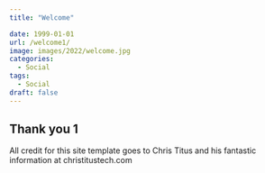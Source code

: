 ```yaml
---
title: "Welcome"

date: 1999-01-01
url: /welcome1/
image: images/2022/welcome.jpg
categories:
  - Social
tags:
  - Social
draft: false
---
```

<!--more-->

## Thank you 1

All credit for this site template goes to Chris Titus and his fantastic information at christitustech.com